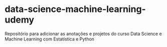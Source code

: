 # data-science-machine-learning-udemy
Repositório para adicionar as anotações e projetos do curso Data Science e Machine Learning com Estatística e Python
